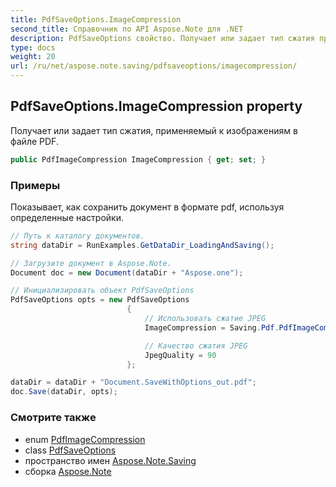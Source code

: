 ```yaml
---
title: PdfSaveOptions.ImageCompression
second_title: Справочник по API Aspose.Note для .NET
description: PdfSaveOptions свойство. Получает или задает тип сжатия применяемый к изображениям в файле PDF.
type: docs
weight: 20
url: /ru/net/aspose.note.saving/pdfsaveoptions/imagecompression/
---
```

## PdfSaveOptions.ImageCompression property

Получает или задает тип сжатия, применяемый к изображениям в файле PDF.

```csharp
public PdfImageCompression ImageCompression { get; set; }
```

### Примеры

Показывает, как сохранить документ в формате pdf, используя определенные настройки.

```csharp
// Путь к каталогу документов.
string dataDir = RunExamples.GetDataDir_LoadingAndSaving();

// Загрузите документ в Aspose.Note.
Document doc = new Document(dataDir + "Aspose.one");

// Инициализировать объект PdfSaveOptions
PdfSaveOptions opts = new PdfSaveOptions
                          {
                              // Использовать сжатие JPEG
                              ImageCompression = Saving.Pdf.PdfImageCompression.Jpeg,

                              // Качество сжатия JPEG
                              JpegQuality = 90
                          };

dataDir = dataDir + "Document.SaveWithOptions_out.pdf";
doc.Save(dataDir, opts);
```

### Смотрите также

* enum [PdfImageCompression](../../../aspose.note.saving.pdf/pdfimagecompression/)
* class [PdfSaveOptions](../)
* пространство имен [Aspose.Note.Saving](../../pdfsaveoptions/)
* сборка [Aspose.Note](../../../)


